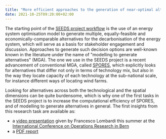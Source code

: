 ```yaml
---
title: "More efficient approaches to the generation of near-optimal alternatives"
date: 2021-10-25T09:20:00+02:00
---
```


The starting point of the [SEEDS project workflow](https://seeds-project.org/about/) is the use of an energy system optimisation model to generate multiple, equally-feasible and economically-comparable alternatives for the decarbonisation of the energy system, which will serve as a basis for stakeholder engagement and discussion. Approaches to generate such decision options are well-known known in the literature under the name of "modelling to generate alternatives" (MGA). The one we use in the SEEDS project is a recent advancement of conventional MGA, called [SPORES](https://doi.org/10.1016/j.joule.2020.08.002), which explicitly looks for alternatives that differ not only in terms of technology mix, but also in the way they locate capacity of each technology at the sub-national scale, for instance different ways of locating wind farms.

Looking for alternatives across both the technological and the spatial dimensions can be quite burdensome, which is why one of the first tasks in the SEEDS project is to increase the computational efficiency of SPORES, and of modelling to generate alternatives in general. The first insights from this research task are available as:

* a [video presentation](https://www.youtube.com/watch?v=y8dP1ZiZb_o) given by Francesco Lombardi this summer at the [International Conference on Operations Research in Bern](https://www.or2021.unibe.ch/)
* a [PDF report](/downloads/TurboSPORES-2021.pdf)
